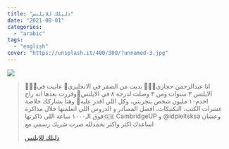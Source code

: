 ```yaml
---
title: "دليلك للايلتس"
date: "2021-08-01"
categories:
  - "arabic"
tags:
  - "english"
cover: "https://unsplash.it/400/300/?unnamed-3.jpg"
---
```


![](https://yt3.ggpht.com/ytc/AKedOLQjV5YivGn7TafZg3NAdK5GmAYyN520TBM1bZQmUQ=s176-c-k-c0x00ffffff-no-rj)

> 🙅🏻‍♂️انا عبدالرحمن حجازي💂🏻‍♀️ بديت من الصفر في الانجليزي🔑 عانيت في الايلتس ٣ سنوات ومن ٣ وصلت لدرجة ٨ في الايلتس💛وقررت بعدها انه راح اخدم١٠ مليون شخص بتجربتي، وكل اللي اقدر عليه💎 وهنا بشاركك خلاصة عشرات الكتب، التكنيكات، افضل المصادر و الدروس اللي اتعلمتها خلال مذاكرة فوق الـ١٠٠٠ ساعة اللي ذاكرتها🇬🇧‏ CambridgeUP و @idpieltsksa وعشان اساعدك اكثر واكثر بحمدلله صرت شريك رسمي مع
>
> [دليلك للايلتس](https://www.youtube.com/channel/UCDJhR5ozxY4EFGbpz140EJw)
